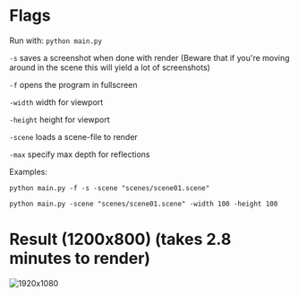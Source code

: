 # Flags
Run with: `python main.py`

`-s` saves a screenshot when done with render (Beware that if you're moving around in the scene this will yield a lot of screenshots)

`-f` opens the program in fullscreen

`-width` width for viewport

`-height` height for viewport

`-scene` loads a scene-file to render

`-max` specify max depth for reflections

Examples:

`python main.py -f -s -scene "scenes/scene01.scene"`

`python main.py -scene "scenes/scene01.scene" -width 100 -height 100`

# Result (1200x800) (takes 2.8 minutes to render)
![1920x1080](2021-10-03-12-42-57.png)